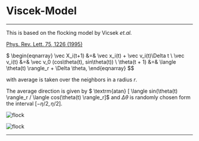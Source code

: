 # Viscek-Model
***

This is based on the flocking model by Vicsek $\textit{et.al.}$

[Phys. Rev. Lett. 75, 1226 (1995)](https://journals.aps.org/prl/abstract/10.1103/PhysRevLett.75.1226)

$
\begin{eqnarray}
\vec X_i(t+1) &=&  \vec x_i(t) + \vec v_i(t)\Delta t \\
\vec v_i(t) &=& \vec v_0 (cos\theta(t), sin\theta(t)) \\
\theta(t + 1) &=& \langle \theta(t) \rangle_r + \Delta \theta,
\end{eqnarray}
$$

with average is taken over the neighbors in a radius $r$. 

The average direction is given by $
\textrm{atan} [ \langle sin(\theta(t) \rangle_r / \langle cos(\theta(t) \rangle_r]$ and $\Delta \theta$ is randomly chosen form the interval $[ -\eta / 2, \eta / 2]$.

![flock](https://user-images.githubusercontent.com/100057270/183273899-0e47049a-9cc5-4776-9049-3060046b2be6.svg)

![flock](https://user-images.githubusercontent.com/100057270/183274109-0ce1f3a7-d66e-4c03-a637-5bb6e9357d12.gif)

***
